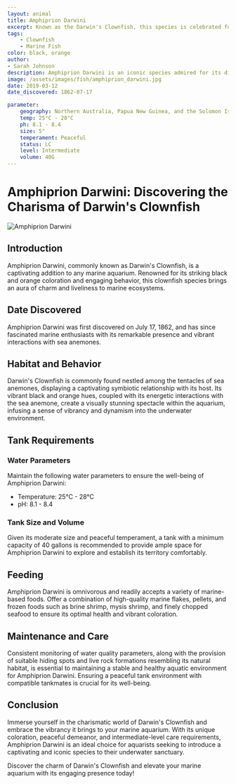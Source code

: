 ```yaml
---
layout: animal
title: Amphiprion Darwini
excerpt: Known as the Darwin's Clownfish, this species is celebrated for its unique coloration and engaging behavior. It is often found dwelling among the tentacles of sea anemones, showcasing a remarkable symbiotic relationship and adding vibrancy to any marine aquarium.
tags:
    - Clownfish
    - Marine Fish
color: black, orange
author:
- Sarah Johnson
description: Amphiprion Darwini is an iconic species admired for its distinct appearance and captivating interactions with sea anemones.
image: /assets/images/fish/amphiprion_darwini.jpg
date: 2019-03-12
date_discovered: 1862-07-17

parameter:
    geography: Northern Australia, Papua New Guinea, and the Solomon Islands
    temp: 25°C - 28°C
    ph: 8.1 - 8.4
    size: 5"
    temperament: Peaceful
    status: LC
    level: Intermediate
    volume: 40G
---
```


# Amphiprion Darwini: Discovering the Charisma of Darwin's Clownfish

![Amphiprion Darwini](amphiprion_darwini.jpg)

## Introduction

Amphiprion Darwini, commonly known as Darwin's Clownfish, is a captivating addition to any marine aquarium. Renowned for its striking black and orange coloration and engaging behavior, this clownfish species brings an aura of charm and liveliness to marine ecosystems.

## Date Discovered

Amphiprion Darwini was first discovered on July 17, 1862, and has since fascinated marine enthusiasts with its remarkable presence and vibrant interactions with sea anemones.

## Habitat and Behavior

Darwin's Clownfish is commonly found nestled among the tentacles of sea anemones, displaying a captivating symbiotic relationship with its host. Its vibrant black and orange hues, coupled with its energetic interactions with the sea anemone, create a visually stunning spectacle within the aquarium, infusing a sense of vibrancy and dynamism into the underwater environment.

## Tank Requirements

### Water Parameters

Maintain the following water parameters to ensure the well-being of Amphiprion Darwini:

- Temperature: 25°C - 28°C
- pH: 8.1 - 8.4

### Tank Size and Volume

Given its moderate size and peaceful temperament, a tank with a minimum capacity of 40 gallons is recommended to provide ample space for Amphiprion Darwini to explore and establish its territory comfortably.

## Feeding

Amphiprion Darwini is omnivorous and readily accepts a variety of marine-based foods. Offer a combination of high-quality marine flakes, pellets, and frozen foods such as brine shrimp, mysis shrimp, and finely chopped seafood to ensure its optimal health and vibrant coloration.

## Maintenance and Care

Consistent monitoring of water quality parameters, along with the provision of suitable hiding spots and live rock formations resembling its natural habitat, is essential to maintaining a stable and healthy aquatic environment for Amphiprion Darwini. Ensuring a peaceful tank environment with compatible tankmates is crucial for its well-being.

## Conclusion

Immerse yourself in the charismatic world of Darwin's Clownfish and embrace the vibrancy it brings to your marine aquarium. With its unique coloration, peaceful demeanor, and intermediate-level care requirements, Amphiprion Darwini is an ideal choice for aquarists seeking to introduce a captivating and iconic species to their underwater sanctuary.

Discover the charm of Darwin's Clownfish and elevate your marine aquarium with its engaging presence today!
